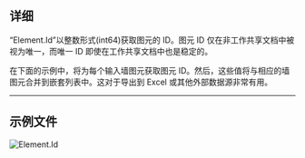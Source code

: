 ## 详细
“Element.Id”以整数形式(int64)获取图元的 ID。图元 ID 仅在非工作共享文档中被视为唯一，而唯一 ID 即使在工作共享文档中也是稳定的。

在下面的示例中，将为每个输入墙图元获取图元 ID。然后，这些值将与相应的墙图元合并到嵌套列表中。这对于导出到 Excel 或其他外部数据源非常有用。
___
## 示例文件

![Element.Id](./Revit.Elements.Element.Id_img.jpg)
